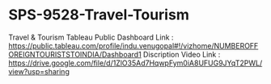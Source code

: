 # SPS-9528-Travel-Tourism
Travel &amp; Tourism
Tableau Public Dashboard Link : https://public.tableau.com/profile/indu.venugopal#!/vizhome/NUMBEROFFOREIGNTOURISTSTOINDIA/Dashboard1
Discription Video Link : https://drive.google.com/file/d/1ZlO35Ad7HqwpFym0iA8UFUG9JYqT2PWL/view?usp=sharing
